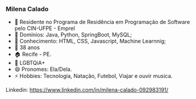 ### Milena Calado 

- 🔭 Residente no Programa de Residência em Programação de Software pelo CIN-UFPE - Emprel
- 🌱 Domínios: Java, Python, SpringBoot, MySQL;
- 🌱 Conhecimento: HTML, CSS, Javascript, Machine Learnnig;
- 💬 38 anos
- :house: Recife - PE.
- :two_women_holding_hands: LGBTQiA+
- 😄 Pronomes: Ela/Dela.
- ⚡ Hobbies: Tecnologia, Natação, Futebol, Viajar e ouvir musica.

Linkedin: https://www.linkedin.com/in/milena-calado-092983191/




